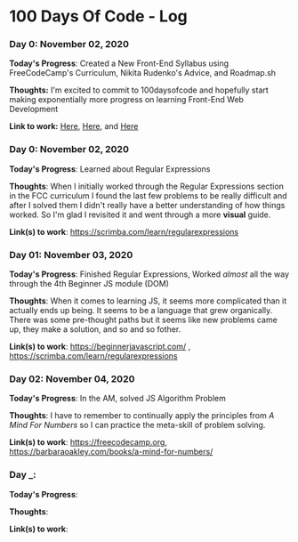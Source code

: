 # 100 Days Of Code - Log

### Day 0: November 02, 2020

**Today's Progress**: Created a New Front-End Syllabus using FreeCodeCamp's Curriculum, Nikita Rudenko's Advice, and Roadmap.sh 

**Thoughts:** I'm excited to commit to 100daysofcode and hopefully start making exponentially more progress on learning Front-End Web Development

**Link to work:** [Here](https://www.freecodecamp.org/news/a-practical-guide-to-learning-front-end-development-for-beginners-da6516505e41/), [Here](https://www.freecodecamp.org/learn), and [Here](https://roadmap.sh/)

### Day 0: November 02, 2020

**Today's Progress**: Learned about Regular Expressions

**Thoughts**: When I initially worked through the Regular Expressions section in the FCC curriculum I found the last few problems to be really difficult and after I solved them I didn't really have a better understanding of how things worked. So I'm glad I revisited it and went through a more **visual** guide. 

**Link(s) to work**: https://scrimba.com/learn/regularexpressions

### Day 01: November 03, 2020

**Today's Progress**: Finished Regular Expressions, Worked *almost* all the way through the 4th Beginner JS module (DOM)

**Thoughts**: When it comes to learning JS, it seems more complicated than it actually ends up being. It seems to be a language that grew organically. There was some pre-thought paths but it seems like new problems came up, they make a solution, and so and so fother. 

**Link(s) to work**: https://beginnerjavascript.com/ , https://scrimba.com/learn/regularexpressions

### Day 02: November 04, 2020

**Today's Progress**: In the AM, solved JS Algorithm Problem

**Thoughts**: I have to remember to continually apply the principles from *A Mind For Numbers* so I can practice the meta-skill of problem solving. 

**Link(s) to work**: https://freecodecamp.org, https://barbaraoakley.com/books/a-mind-for-numbers/

### Day _: 

**Today's Progress**:

**Thoughts**: 

**Link(s) to work**:
